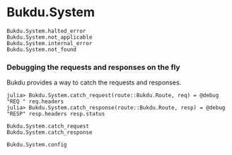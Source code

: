 # Bukdu.System

```@docs
Bukdu.System.halted_error
Bukdu.System.not_applicable
Bukdu.System.internal_error
Bukdu.System.not_found
```

### Debugging the requests and responses on the fly

Bukdu provides a way to catch the requests and responses.

```julia-repl
julia> Bukdu.System.catch_request(route::Bukdu.Route, req) = @debug "REQ " req.headers
julia> Bukdu.System.catch_response(route::Bukdu.Route, resp) = @debug "RESP" resp.headers resp.status
```

```@docs
Bukdu.System.catch_request
Bukdu.System.catch_response
```

```@docs
Bukdu.System.config
```
